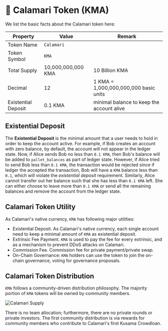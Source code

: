 # 🐙 Calamari Token (KMA)

We list the basic facts about the Calamari token here:

| Property            | Value              | Remark                                    |
| ------------------- | ------------------ | ----------------------------------------- |
| Token Name          | `Calamari`         |                                           |
| Token Symbol        | `KMA`              |                                           |
| Total Supply        | 10,000,000,000 KMA | 10 Billion KMA                            |
| Decimal             | 12                 | 1 KMA = 1,000,000,000,000 basic units     |
| Existential Deposit | 0.1 KMA            | minimal balance to keep the account alive |

## Existential Deposit

The **Existential Deposit** is the minimal amount that a user needs to hold in order to keep the account active. For example, if Bob creates an account with zero balance, by default, the account will not appear in the ledger state. Now, if Alice sends Bob no less than `0.1 KMA`, then Bob's balance will be added to `pallet_balances` as part of ledger state. However, if Alice tried to send Bob less than `0.1 KMA`, the transaction would be rejected since if ledger the accepted the transaction, Bob will have a `KMA` balance less than `0.1`, which will violate the _existential deposit_ requirement. Similarly, Alice cannot transfer out her balance such that she has less than `0.1 KMA` left. She can either choose to leave more than `0.1 KMA` or send all the remaining balances and remove the account from the ledger state.

## Calamari Token Utility

As Calamari's native currency, `KMA` has following major utilities:

- Existential Deposit. As Calamari's native currency, each single account need to keep a minimal amount of `KMA` as existential deposit.
- Extrinsic Fee Payment. `KMA` is used to pay the fee for every extrinsic, and as a mechanism to prevent DDoS attacks on Calamari.
- Commission Fee. Commission fee for private payment/private swap.
- On-Chain Governance: `KMA` holders can use the token to join the on-chain governance, voting for governance proposals.

## Calamari Token Distribution

`KMA` follows a community-driven distribution philosophy. The majority portion of `KMA` tokens will be owned by community members.

![Calamari Supply](assets/calamari-supply.png)

There is no team allocation; furthermore, there are no private rounds or private investors. The first community distribution is
via rewards for community members who contribute to Calamari's first Kusama Crowdloan.
